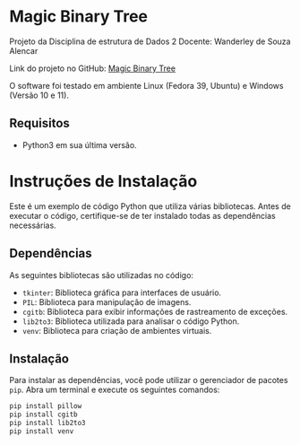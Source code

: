 # Magic Binary Tree

Projeto da Disciplina de estrutura de Dados 2
Docente: Wanderley de Souza Alencar

Link do projeto no GitHub: [Magic Binary Tree](https://github.com/lu1salves/Magic_Binary_Tree)

O software foi testado em ambiente Linux (Fedora 39, Ubuntu) e Windows (Versão 10 e 11).

## Requisitos

- Python3 em sua última versão.

# Instruções de Instalação

Este é um exemplo de código Python que utiliza várias bibliotecas. Antes de executar o código, certifique-se de ter instalado todas as dependências necessárias.

## Dependências

As seguintes bibliotecas são utilizadas no código:

- `tkinter`: Biblioteca gráfica para interfaces de usuário.
- `PIL`: Biblioteca para manipulação de imagens.
- `cgitb`: Biblioteca para exibir informações de rastreamento de exceções.
- `lib2to3`: Biblioteca utilizada para analisar o código Python.
- `venv`: Biblioteca para criação de ambientes virtuais.

## Instalação

Para instalar as dependências, você pode utilizar o gerenciador de pacotes `pip`. Abra um terminal e execute os seguintes comandos:

```bash
pip install pillow
pip install cgitb
pip install lib2to3
pip install venv

